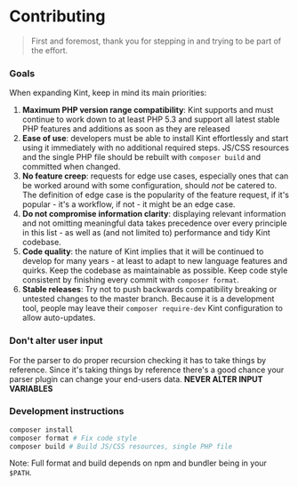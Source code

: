 # Contributing

> First and foremost, thank you for stepping in and trying to be part of the effort.

### Goals

When expanding Kint, keep in mind its main priorities:

1. **Maximum PHP version range compatibility**: Kint supports and must continue to work down to at least PHP 5.3 and support all latest stable PHP features and additions as soon as they are released
2. **Ease of use**: developers must be able to install Kint effortlessly and start using it immediately with no additional required steps. JS/CSS resources and the single PHP file should be rebuilt with `composer build` and committed when changed.
3. **No feature creep**: requests for edge use cases, especially ones that can be worked around with some configuration, should *not* be catered to. The definition of edge case is the popularity of the feature request, if it's popular - it's a workflow, if not - it might be an edge case.
4. **Do not compromise information clarity**: displaying relevant information and not omitting meaningful data takes precedence over every principle in this list - as well as (and not limited to) performance and tidy Kint codebase.
5. **Code quality**: the nature of Kint implies that it will be continued to develop for many years - at least to adapt to new language features and quirks. Keep the codebase as maintainable as possible. Keep code style consistent by finishing every commit with `composer format`.
6. **Stable releases**: Try not to push backwards compatibility breaking or untested changes to the master branch. Because it is a development tool, people may leave their `composer require-dev` Kint configuration to allow auto-updates.

### Don't alter user input

For the parser to do proper recursion checking it has to take things by reference. Since it's taking things by reference there's a good chance your parser plugin can change your end-users data. **NEVER ALTER INPUT VARIABLES**

### Development instructions

```sh
composer install
composer format # Fix code style
composer build # Build JS/CSS resources, single PHP file
```

Note: Full format and build depends on npm and bundler being in your `$PATH`.
